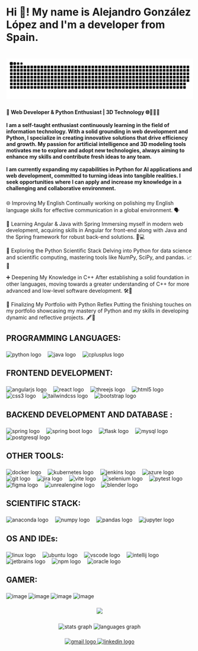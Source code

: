 <h1 align="left">Hi 👋! My name is Alejandro González López and I'm a developer from Spain.</h1>

###

<br clear="both">

<img src="https://raw.githubusercontent.com/aleglope/aleglope/output/snake.svg" alt="Snake animation" />

###

<h4 align="left">🚀 Web Developer & Python Enthusiast | 3D Technology 🌐👨‍💻🔧<br><br>I am a self-taught enthusiast continuously learning in the field of information technology. With a solid grounding in web development and Python, I specialize in creating innovative solutions that drive efficiency and growth. My passion for artificial intelligence and 3D modeling tools motivates me to explore and adopt new technologies, always aiming to enhance my skills and contribute fresh ideas to any team.<br><br>I am currently expanding my capabilities in Python for AI applications and web development, committed to turning ideas into tangible realities. I seek opportunities where I can apply and increase my knowledge in a challenging and collaborative environment.</h4>

###

🌐 Improving My English
Continually working on polishing my English language skills for effective communication in a global environment. 🗣️

🔶 Learning Angular & Java with Spring
Immersing myself in modern web development, acquiring skills in Angular for front-end along with Java and the Spring framework for robust back-end solutions. 🌟💻

🐍 Exploring the Python Scientific Stack
Delving into Python for data science and scientific computing, mastering tools like NumPy, SciPy, and pandas. 📈🧬

➕ Deepening My Knowledge in C++
After establishing a solid foundation in other languages, moving towards a greater understanding of C++ for more advanced and low-level software development. 🛠️🚀

🐍 Finalizing My Portfolio with Python Reflex
Putting the finishing touches on my portfolio showcasing my mastery of Python and my skills in developing dynamic and reflective projects. 🖋️📁</h4>

###

<h2 align="left">PROGRAMMING LANGUAGES:</h2>

###

<div align="left">
  <img src="https://cdn.jsdelivr.net/gh/devicons/devicon/icons/python/python-original.svg" height="70" alt="python logo"  />
  <img width="10" />
  <img src="https://cdn.jsdelivr.net/gh/devicons/devicon/icons/java/java-original.svg" height="70" alt="java logo"  />
  <img width="10" />
  <img src="https://cdn.jsdelivr.net/gh/devicons/devicon/icons/cplusplus/cplusplus-original.svg" height="70" alt="cplusplus logo"  />
</div>

###

<h2 align="left">FRONTEND DEVELOPMENT:</h2>

###

<div align="left">
  <img src="https://cdn.simpleicons.org/angular/DD0031" height="70" alt="angularjs logo"  />
  <img width="10" />
  <img src="https://cdn.simpleicons.org/react/61DAFB" height="70" alt="react logo"  />
  <img width="10" />
  <img src="https://skillicons.dev/icons?i=threejs" height="70" alt="threejs logo"  />
  <img width="10" />
  <img src="https://cdn.simpleicons.org/html5/E34F26" height="70" alt="html5 logo"  />
  <img width="10" />
  <img src="https://cdn.simpleicons.org/css3/1572B6" height="70" alt="css3 logo"  />
  <img width="10" />
  <img src="https://cdn.simpleicons.org/tailwindcss/06B6D4" height="70" alt="tailwindcss logo"  />
  <img width="10" />
  <img src="https://skillicons.dev/icons?i=bootstrap" height="70" alt="bootstrap logo"  />
</div>


###

<h2 align="left">BACKEND DEVELOPMENT AND DATABASE :</h2>

###

<div align="left">
  <img src="https://cdn.simpleicons.org/spring/6DB33F" height="70" alt="spring logo"  />
  <img width="10" />
  <img src="https://user-images.githubusercontent.com/25181517/183891303-41f257f8-6b3d-487c-aa56-c497b880d0fb.png" height="70" alt="spring boot logo" />
  <img width="10" />
  <img src="https://skillicons.dev/icons?i=flask" height="70" alt="flask logo"  />
  <img width="10" />
  <img src="https://cdn.jsdelivr.net/gh/devicons/devicon/icons/mysql/mysql-original.svg" height="70" alt="mysql logo"  />
  <img width="10" />
  <img src="https://cdn.simpleicons.org/postgresql/4169E1" height="70" alt="postgresql logo"  />
  <img width="10" />
</div>

###

<h2 align="left">OTHER TOOLS:</h2>

###

<div align="left">
  <img src="https://user-images.githubusercontent.com/25181517/117207330-263ba280-adf4-11eb-9b97-0ac5b40bc3be.png" height="70" alt="docker logo"  />
  <img width="10" />
  <img src="https://cdn.jsdelivr.net/gh/devicons/devicon/icons/kubernetes/kubernetes-plain.svg" height="70" alt="kubernetes logo"  />
  <img width="10" />
  <img src="https://skillicons.dev/icons?i=jenkins" height="70" alt="jenkins logo"  />
  <img width="10" />
  <img src="https://cdn.jsdelivr.net/gh/devicons/devicon/icons/azure/azure-original.svg" height="70" alt="azure logo"  />
  <img width="10" />
  <img src="https://cdn.jsdelivr.net/gh/devicons/devicon/icons/git/git-original.svg" height="70" alt="git logo"  />
  <img width="10" />
  <img src="https://cdn.simpleicons.org/jira/0052CC" height="70" alt="jira logo"  />
  <img width="10" />
  <img src="https://skillicons.dev/icons?i=vite" height="70" alt="vite logo"  />
  <img width="10" />
  <img src="https://cdn.simpleicons.org/selenium/43B02A" height="70" alt="selenium logo"  />
  <img width="10" />
  <img src="https://user-images.githubusercontent.com/25181517/184117132-9e89a93b-65fb-47c3-91e7-7d0f99e7c066.png" height="70" alt="pytest logo"  />
  <img width="10" />
  <img src="https://cdn.jsdelivr.net/gh/devicons/devicon/icons/figma/figma-original.svg" height="70" alt="figma logo"  />
  <img width="10" />
  <img src="https://skillicons.dev/icons?i=unreal" height="70" alt="unrealengine logo"  />
  <img width="10" />
  <img src="https://skillicons.dev/icons?i=blender" height="70" alt="blender logo"  />
</div>

###

<h2 align="left">SCIENTIFIC STACK:</h2>

###

<div align="left">
  <img src="https://cdn.simpleicons.org/anaconda/44A833" height="70" alt="anaconda logo"  />
  <img width="10" />
  <img src="https://cdn.jsdelivr.net/gh/devicons/devicon/icons/numpy/numpy-original.svg" height="70" alt="numpy logo"  />
  <img width="10" />
  <img src="https://cdn.jsdelivr.net/gh/devicons/devicon/icons/pandas/pandas-original.svg" height="70" alt="pandas logo"  />
  <img width="10" />
  <img src="https://cdn.jsdelivr.net/gh/devicons/devicon/icons/jupyter/jupyter-original.svg" height="70" alt="jupyter logo"  />
</div>

###

<h2 align="left">OS AND IDEs:</h2>

###

<div align="left">
  <img src="https://cdn.jsdelivr.net/gh/devicons/devicon/icons/linux/linux-original.svg" height="70" alt="linux logo"  />
  <img width="10" />
  <img src="https://cdn.simpleicons.org/ubuntu/E95420" height="70" alt="ubuntu logo"  />
  <img width="10" />
  <img src="https://cdn.simpleicons.org/visualstudiocode/007ACC" height="70" alt="vscode logo"  />
  <img width="10" />
  <img src="https://cdn.jsdelivr.net/gh/devicons/devicon/icons/intellij/intellij-original.svg" height="70" alt="intellij logo"  />
  <img width="10" />
  <img src="https://cdn.jsdelivr.net/gh/devicons/devicon/icons/jetbrains/jetbrains-original.svg" height="70" alt="jetbrains logo"  />
  <img width="10" />
  <img src="https://cdn.jsdelivr.net/gh/devicons/devicon/icons/npm/npm-original-wordmark.svg" height="70" alt="npm logo"  />
  <img width="10" />
  <img src="https://cdn.jsdelivr.net/gh/devicons/devicon/icons/oracle/oracle-original.svg" height="70" alt="oracle logo"  />
</div>

###

<h2 align="left">GAMER:</h2>

###

![image](https://github.com/aleglope/aleglope/assets/145428743/d4ca2bff-6482-49c2-bec5-1daabe7427eb)
![image](https://github.com/aleglope/aleglope/assets/145428743/7acfa9f3-3814-4d51-83d7-49478a9ba239)
![image](https://github.com/aleglope/aleglope/assets/145428743/fd912c83-d2b3-4709-9420-621378eb1263)
![image](https://github.com/aleglope/aleglope/assets/145428743/0c5ca5db-dc33-4d7a-a621-9362d91c68bd)


###

<div align="center">
  <img height="500" src="https://i.postimg.cc/T3Y26j5b/DALL-E-2024-04-11-22-35-23-A-continuous-banner-design-suitable-for-Git-Hub-integrating-the-Theory.webp"  />
</div>

###

<div align="center">
  <img src="https://github-readme-stats.vercel.app/api?username=aleglope&hide_title=false&hide_rank=false&show_icons=true&include_all_commits=true&count_private=true&disable_animations=false&theme=dracula&locale=en&hide_border=false&order=1" height="150" alt="stats graph"  />
  <img src="https://github-readme-stats.vercel.app/api/top-langs?username=aleglope&locale=en&hide_title=false&layout=compact&card_width=320&langs_count=5&theme=dracula&hide_border=false&order=2" height="150" alt="languages graph"  />
</div>

###

<div align="center">
  <a href="mailto:agonzlopez.11@gmail.com" target="_blank">
    <img src="https://img.shields.io/static/v1?message=Email%20me&logo=gmail&label=&color=D14836&logoColor=white&labelColor=&style=for-the-badge" height="35" alt="gmail logo"  />
  </a>
  <a href="https://www.linkedin.com/in/alejandrogonzlopez/" target="_blank">
    <img src="https://img.shields.io/static/v1?message=LinkedIn&logo=linkedin&label=&color=0077B5&logoColor=white&labelColor=&style=for-the-badge" height="35" alt="linkedin logo"  />
  </a>
</div>

###
